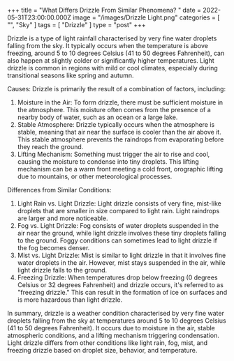 +++
title = "What Differs Drizzle From Similar Phenomena? "
date = 2022-05-31T23:00:00.000Z
image = "/images/Drizzle Light.png"
categories = [ "", "Sky" ]
tags = [ "Drizzle" ]
type = "post"
+++

Drizzle is a type of light rainfall characterised by very fine water droplets falling from the sky. It typically occurs when the temperature is above freezing, around 5 to 10 degrees Celsius (41 to 50 degrees Fahrenheit), can also happen at slightly colder or significantly higher temperatures. Light drizzle is common in regions with mild or cool climates, especially during transitional seasons like spring and autumn.

Causes:
Drizzle is primarily the result of a combination of factors, including:

1. Moisture in the Air: To form drizzle, there must be sufficient moisture in the atmosphere. This moisture often comes from the presence of a nearby body of water, such as an ocean or a large lake.
2. Stable Atmosphere: Drizzle typically occurs when the atmosphere is stable, meaning that air near the surface is cooler than the air above it. This stable atmosphere prevents the raindrops from evaporating before they reach the ground.
3. Lifting Mechanism: Something must trigger the air to rise and cool, causing the moisture to condense into tiny droplets. This lifting mechanism can be a warm front meeting a cold front, orographic lifting due to mountains, or other meteorological processes.

Differences from Similar Conditions:

1. Light Rain vs. Light Drizzle: Light drizzle consists of very fine, mist-like droplets that are smaller in size compared to light rain. Light raindrops are larger and more noticeable.
2. Fog vs. Light Drizzle: Fog consists of water droplets suspended in the air near the ground, while light drizzle involves these tiny droplets falling to the ground. Foggy conditions can sometimes lead to light drizzle if the fog becomes denser.
3. Mist vs. Light Drizzle: Mist is similar to light drizzle in that it involves fine water droplets in the air. However, mist stays suspended in the air, while light drizzle falls to the ground.
4. Freezing Drizzle: When temperatures drop below freezing (0 degrees Celsius or 32 degrees Fahrenheit) and drizzle occurs, it's referred to as "freezing drizzle." This can result in the formation of ice on surfaces and is more hazardous than light drizzle.

In summary, drizzle is a weather condition characterised by very fine water droplets falling from the sky at temperatures around 5 to 10 degrees Celsius (41 to 50 degrees Fahrenheit). It occurs due to moisture in the air, stable atmospheric conditions, and a lifting mechanism triggering condensation. Light drizzle differs from other conditions like light rain, fog, mist, and freezing drizzle based on droplet size, behavior, and temperature.
